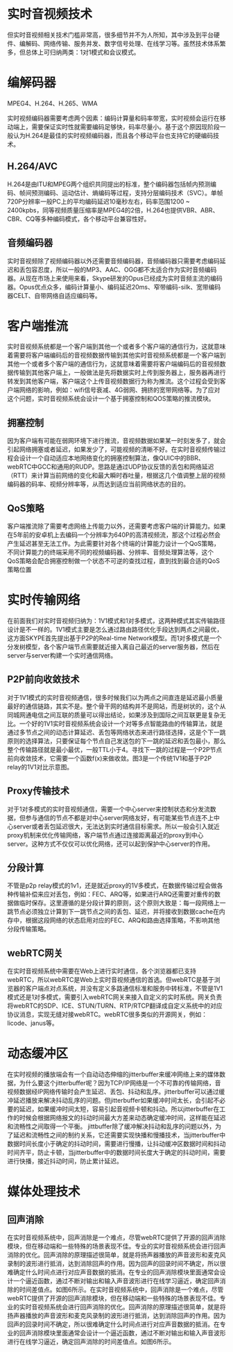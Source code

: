 # 实时音视频技术

但实时音视频相关技术门槛非常高，很多细节并不为人所知，其中涉及到平台硬件、编解码、网络传输、服务并发、数字信号处理、在线学习等。虽然技术体系繁多，但总体上可归纳两类：1对1模式和会议模式。

# 编解码器

MPEG4、H.264、H.265、WMA

实时视频编码器需要考虑两个因素：编码计算量和码率带宽，实时视频会运行在移动端上，需要保证实时性就需要编码足够快，码率尽量小。基于这个原因现阶段一般认为H.264是最佳的实时视频编码器，而且各个移动平台也支持它的硬编码技术。

## H.264/AVC

H.264是由ITU和MPEG两个组织共同提出的标准，整个编码器包括帧内预测编码、帧间预测编码、运动估计、熵编码等过程，支持分层编码技术（SVC）。单帧720P分辨率一般PC上的平均编码延迟10毫秒左右，码率范围1200 ~ 2400kpbs，同等视频质量压缩率是MPEG4的2倍，H.264也提供VBR、ABR、CBR、CQ等多种编码模式，各个移动平台兼容性好。

## 音频编码器

实时音视频除了视频编码器以外还需要音频编码器，音频编码器只需要考虑编码延迟和丢包容忍度，所以一般的MP3、AAC、OGG都不太适合作为实时音频编码器。从现在市场上来使用来看，Skype研发的Opus已经成为实时音频主流的编码器。Opus优点众多，编码计算量小、编码延迟20ms、窄带编码-silk、宽带编码器CELT、自带网络自适应编码等。

# 客户端推流

实时音视频系统都是一个客户端到其他一个或者多个客户端的通信行为，这就意味着需要将客户端编码后的音视频数据传输到其他实时音视频系统都是一个客户端到其他一个或者多个客户端的通信行为，这就意味着需要将客户端编码后的音视频数据传输到其他客户端上，一般做法是先将数据实时上传到服务器上，服务器再进行转发到其他客户端，客户端这个上传音视频数据行为称为推流。这个过程会受到客户端网络的影响，例如：wifi信号衰减、4G弱网、拥挤的宽带网络等。为了应对这个问题，实时音视频系统会设计一个基于拥塞控制和QOS策略的推流模块。

## 拥塞控制

因为客户端有可能在弱网环境下进行推流，音视频数据如果某一时刻发多了，就会引起网络拥塞或者延迟，如果发少了，可能视频的清晰不好。在实时音视频传输过程会设计一个自动适应本地网络变化的拥塞控制算法，像QUIC中的BBR、webRTC中GCC和通用的RUDP。思路是通过UDP协议反馈的丢包和网络延迟（RTT）来计算当前网络的变化和最大瞬时吞吐量，根据这几个值调整上层的视频编码器的码率、视频分辨率等，从而达到适应当前网络状态的目的。

## QoS策略

客户端推流除了需要考虑网络上传能力以外，还需要考虑客户端的计算能力。如果在5年前的安卓机上去编码一个分辨率为640P的高清视频流，那这个过程必然会产生延迟甚至无法工作。为此需要针对各个终端的计算能力设计一个QoS策略，不同计算能力的终端采用不同的视频编码器、分辨率、音频处理算法等，这个QoS策略会配合拥塞控制做一个状态不可逆的查找过程，直到找到最合适的QoS策略位置

# 实时传输网络

在前面我们对实时音视频归纳为：1V1模式和1对多模式，这两种模式其实传输路径设计是不一样的。1V1模式主要是怎么通过路由路径优化手段达到两点之间最优，这方面SKYPE首先提出基于P2P的Real-time Network模型。而1对多模式是一个分发树模型，各个客户端节点需要就近接入离自己最近的server服务器，然后在server与server构建一个实时通信网络。

## P2P前向收敛技术

对于1V1模式的实时音视频通信，很多时候我们以为两点之间直连是延迟最小质量最好的通信链路，其实不是。整个骨干网的结构并不是网站，而是树状的，这个从同城网通电信之间互联的质量可以得出结论，如果涉及到国际之间互联更是复杂无比。一个好的1V1实时音视频系统会设计一个对等多点智能路由的传输算法，就是通过多节点之间的动态计算延迟、丢包等网络状态来进行路径选择，这是个下一跳原则的选择算法，只要保证每个节点自己发送包的下一跳的延迟和丢包最小，那么整个传输路径就是最小最优，一般TTL小于4。寻找下一跳的过程是一个P2P节点前向收敛技术，它需要一个函数f(x)来做收敛。图3是一个传统1V1和基于P2P relay的1V1对比示意图。

## Proxy传输技术

对于1对多模式的实时音视频通信，需要一个中心server来控制状态和分发流数据，但参与通信的节点不都是对中心server网络友好，有可能某些节点连不上中心server或者丢包延迟很大，无法达到实时通信目标需求。所以一般会引入就近proxy机制来优化传输网络，客户端节点通过连接距离最近的proxy到中心server。这种方式不仅仅可以优化网络，还可以起到保护中心server的作用。

## 分段计算

不管是p2p relay模式的1v1，还是就近proxy的1V多模式，在数据传输过程会做各种传输补偿来应对丢包，例如：FEC、ARQ等，如果进行ARQ还需要对重传的数据做临时保存。这里遵循的是分段计算的原则，这个原则大致是：每一段网络上一跳节点必须独立计算到下一跳节点之间的丢包、延迟，并将接收到数据cache在内存中，根据这段网络的状态启用对应的FEC、ARQ和路由选择策略，不影响其他分段传输策略。

## webRTC网关

在实时音视频系统中需要在Web上进行实时通信，各个浏览器都已支持webRTC，所以webRTC是Web上实时音视频通信的首选。但webRTC是基于浏览器的客户端点对点系统，并没有定义多路通信标准和服务中转标准，不管是1V1模式还是1对多模式，需要引入webRTC网关来接入自定义的实时系统。网关负责将webRTC的SDP、ICE、STUN/TURN、RTP/RTCP翻译成自定义系统中的对应协议消息，实现无缝对接webRTC。webRTC很多类似的开源网关，例如：licode、janus等。

# 动态缓冲区

在实时视频的播放端会有一个自动动态伸缩的jitterbuffer来缓冲网络上来的媒体数据，为什么要这个jitterbuffer呢？因为TCP/IP网络是一个不可靠的传输网络，音视频数据经IP网络传输时会产生延迟、丢包、抖动和乱序。jitterbuffer可以通过缓冲延迟播放来解决抖动乱序的问题。但jitterbuffer如果缓冲时间太长，会引起不必要的延迟，如果缓冲时间太短，容易引起音视频卡顿和抖动。所以jitterbuffer在工作的时候会根据网络报文的抖动时间最大方差来动态确定缓冲时间，这样能在延迟和流畅性之间取得一个平衡。
jittbuffer除了缓冲解决抖动和乱序的问题以外，为了延迟和流畅性之间的制约关系，它还需要实现快播和慢播技术，当jitterbuffer中数据时间长度小于确定的抖动时间，需要进行慢播，让抖动缓冲区数据时间和抖动时间齐平，防止卡顿，当jitterbuffer中的数据时间长度大于确定的抖动时间，需要进行快播，接近抖动时间，防止累计延迟。

# 媒体处理技术

## 回声消除


在实时音视频系统中，回声消除是一个难点，尽管webRTC提供了开源的回声消除模块，但在移动端和一些特殊的场景表现不佳。专业的实时音视频系统会进行回声消除的优化。回声消除的原理描述很简单，就是将扬声器播放的声音波形和麦克风录制的波形进行抵消，达到消除回声的作用。因为回声的回录时间不确定，所以很难确定什么时间点进行对应声音数据的抵消。在专业的回声消除模块里面通常会设计一个逼近函数，通过不断对输出和输入声音波形进行在线学习逼近，确定回声消除的时间差值点。如图6所示。在实时音视频系统中，回声消除是一个难点，尽管webRTC提供了开源的回声消除模块，但在移动端和一些特殊的场景表现不佳。专业的实时音视频系统会进行回声消除的优化。回声消除的原理描述很简单，就是将扬声器播放的声音波形和麦克风录制的波形进行抵消，达到消除回声的作用。因为回声的回录时间不确定，所以很难确定什么时间点进行对应声音数据的抵消。在专业的回声消除模块里面通常会设计一个逼近函数，通过不断对输出和输入声音波形进行在线学习逼近，确定回声消除的时间差值点。如图6所示。




